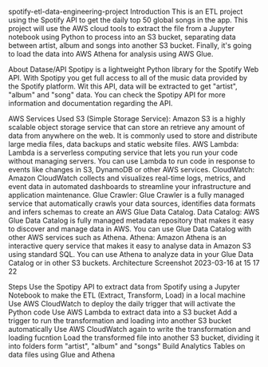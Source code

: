 spotify-etl-data-engineering-project
Introduction
This is an ETL project using the Spotify API to get the daily top 50 global songs in the app. This project will use the AWS cloud tools to extract the file from a Jupyter notebook using Python to process into an S3 bucket, separating data between artist, album and songs into another S3 bucket. Finally, it's going to load the data into AWS Athena for analysis using AWS Glue.

About Datase/API
Spotipy is a lightweight Python library for the Spotify Web API. With Spotipy you get full access to all of the music data provided by the Spotify platform. Wit this API, data will be extracted to get "artist", "album" and "song" data. You can check the Spotipy API for more information and documentation regarding the API.

AWS Services Used
S3 (Simple Storage Service): Amazon S3 is a highly scalable object storage service that can store an retrieve any amount of data from anywhere on the web. It is commonly used to store and distribute large media files, data backups and static website files.
AWS Lambda: Lambda is a serverless computing service that lets you run your code without managing servers. You can use Lambda to run code in response to events like changes in S3, DynamoDB or other AWS services.
CloudWatch: Amazon CloudWatch collects and visualizes real-time logs, metrics, and event data in automated dashboards to streamline your infrastructure and application maintenance.
Glue Crawler: Glue Crawler is a fully managed service that automatically crawls your data sources, identifies data formats and infers schemas to create an AWS Glue Data Catalog.
Data Catalog: AWS Glue Data Catalog is fully managed metadata repository that makes it easy to discover and manage data in AWS. You can use Glue Data Catalog with other AWS services such as Athena.
Athena: Amazon Athena is an interactive query service that makes it easy to analyse data in Amazon S3 using standard SQL. You can use Athena to analyze data in your Glue Data Catalog or in other S3 buckets.
Architecture
Screenshot 2023-03-16 at 15 17 22

Steps
Use the Spotipy API to extract data from Spotify using a Jupyter Notebook to make the ETL (Extract, Transform, Load) in a local machine
Use AWS CloudWatch to deploy the daily trigger that will activate the Python code
Use AWS Lambda to extract data into a S3 bucket
Add a trigger to run the transformation and loading into another S3 bucket automatically
Use AWS CloudWatch again to write the transformation and loading fucntion
Load the transformed file into another S3 bucket, dividing it into folders form "artist", "album" and "songs"
Build Analytics Tables on data files using Glue and Athena
